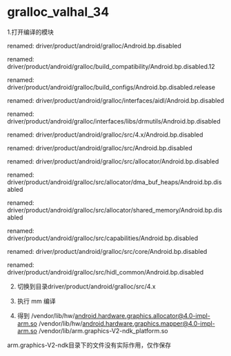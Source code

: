 # gralloc_valhal_34

1.打开编译的模块

renamed: driver/product/android/gralloc/Android.bp.disabled

renamed: driver/product/android/gralloc/build_compatibility/Android.bp.disabled.12

renamed: driver/product/android/gralloc/build_configs/Android.bp.disabled.release

renamed: driver/product/android/gralloc/interfaces/aidl/Android.bp.disabled

renamed: driver/product/android/gralloc/interfaces/libs/drmutils/Android.bp.disabled

renamed: driver/product/android/gralloc/src/4.x/Android.bp.disabled

renamed: driver/product/android/gralloc/src/Android.bp.disabled

renamed: driver/product/android/gralloc/src/allocator/Android.bp.disabled

renamed: driver/product/android/gralloc/src/allocator/dma_buf_heaps/Android.bp.disabled

renamed: driver/product/android/gralloc/src/allocator/shared_memory/Android.bp.disabled

renamed: driver/product/android/gralloc/src/capabilities/Android.bp.disabled

renamed: driver/product/android/gralloc/src/core/Android.bp.disabled

renamed: driver/product/android/gralloc/src/hidl_common/Android.bp.disabled

2. 切换到目录driver/product/android/gralloc/src/4.x

3. 执行 mm 编译

4. 得到 
  /vendor/lib/hw/android.hardware.graphics.allocator@4.0-impl-arm.so 
  /vendor/lib/hw/android.hardware.graphics.mapper@4.0-impl-arm.so 
  /vendor/lib/arm.graphics-V2-ndk_platform.so



arm.graphics-V2-ndk目录下的文件没有实际作用，仅作保存
